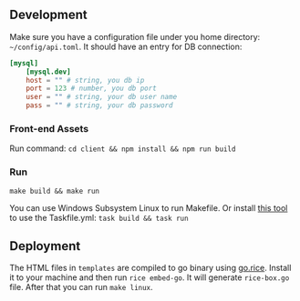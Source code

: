 ## Development

Make sure you have a configuration file under you home directory: `~/config/api.toml`. It should have an entry for DB connection:

```toml
[mysql]
    [mysql.dev]
    host = "" # string, you db ip
    port = 123 # number, you db port
    user = "" # string, your db user name
    pass = "" # string, your db password
```

### Front-end Assets

Run command: `cd client && npm install && npm run build`

### Run

`make build && make run`

You can use Windows Subsystem Linux to run Makefile. Or install [this tool](https://taskfile.dev/#/installation) to use the Taskfile.yml: `task build && task run`

## Deployment

The HTML files in `templates` are compiled to go binary using [go.rice](https://github.com/GeertJohan/go.rice). Install it to your machine and then run `rice embed-go`. It will generate `rice-box.go` file. After that you can run `make linux`.